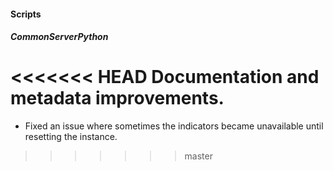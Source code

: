 
#### Scripts

##### CommonServerPython

<<<<<<< HEAD
Documentation and metadata improvements.
=======
- Fixed an issue where sometimes the indicators became unavailable until resetting the instance.
>>>>>>> master
